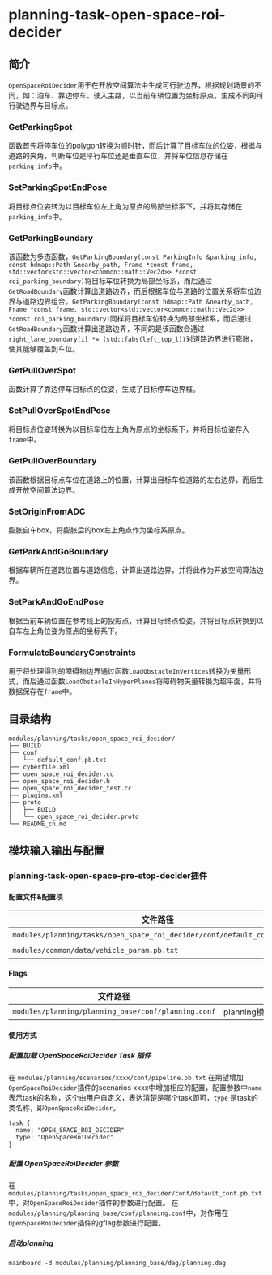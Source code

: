 planning-task-open-space-roi-decider
==============

## 简介
`OpenSpaceRoiDecider`用于在开放空间算法中生成可行驶边界，根据规划场景的不同，如：泊车、靠边停车、驶入主路，以当前车辆位置为坐标原点，生成不同的可行驶边界与目标点。

### GetParkingSpot
函数首先将停车位的polygon转换为顺时针，而后计算了目标车位的位姿，根据与道路的夹角，判断车位是平行车位还是垂直车位，并将车位信息存储在`parking_info`中。

### SetParkingSpotEndPose
将目标点位姿转为以目标车位左上角为原点的局部坐标系下，并将其存储在`parking_info`中。

### GetParkingBoundary
该函数为多态函数，`GetParkingBoundary(const ParkingInfo &parking_info, const hdmap::Path &nearby_path, Frame *const frame, std::vector<std::vector<common::math::Vec2d>> *const roi_parking_boundary)`将目标车位转换为局部坐标系，而后通过`GetRoadBoundary`函数计算出道路边界，而后根据车位与道路的位置关系将车位边界与道路边界组合。`GetParkingBoundary(const hdmap::Path &nearby_path, Frame *const frame, std::vector<std::vector<common::math::Vec2d>> *const roi_parking_boundary)`同样将目标车位转换为局部坐标系，而后通过`GetRoadBoundary`函数计算出道路边界，不同的是该函数会通过`right_lane_boundary[i] *= (std::fabs(left_top_l))`对道路边界进行膨胀，使其能够覆盖到车位。

### GetPullOverSpot
函数计算了靠边停车目标点的位姿，生成了目标停车边界框。

### SetPullOverSpotEndPose
将目标点位姿转换为以目标车位左上角为原点的坐标系下，并将目标位姿存入`frame`中。

### GetPullOverBoundary
该函数根据目标点车位在道路上的位置，计算出目标车位道路的左右边界，而后生成开放空间算法边界。

### SetOriginFromADC
膨胀自车box，将膨胀后的box左上角点作为坐标系原点。

### GetParkAndGoBoundary
根据车辆所在道路位置与道路信息，计算出道路边界，并将此作为开放空间算法边界。

### SetParkAndGoEndPose
根据当前车辆位置在参考线上的投影点，计算目标终点位姿，并将目标点转换到以自车左上角位姿为原点的坐标系下。

### FormulateBoundaryConstraints
用于将处理得到的障碍物边界通过函数`LoadObstacleInVertices`转换为矢量形式，而后通过函数`LoadObstacleInHyperPlanes`将障碍物矢量转换为超平面，并将数据保存在`frame`中。

## 目录结构 
```shell
modules/planning/tasks/open_space_roi_decider/
├── BUILD
├── conf
│   └── default_conf.pb.txt
├── cyberfile.xml
├── open_space_roi_decider.cc
├── open_space_roi_decider.h
├── open_space_roi_decider_test.cc
├── plugins.xml
├── proto
│   ├── BUILD
│   └── open_space_roi_decider.proto
└── README_cn.md
```

## 模块输入输出与配置

### planning-task-open-space-pre-stop-decider插件

#### 配置文件&配置项
| 文件路径 | 类型/结构 | <div style="width: 300pt">说明</div> |
| ---- | ---- | ---- |
| `modules/planning/tasks/open_space_roi_decider/conf/default_conf.pb.txt` | apollo::planning::OpenSpaceRoiDeciderConfig | OpenSpaceRoiDecider 的配置文件 |
|`modules/common/data/vehicle_param.pb.txt`|`apollo::common::VehicleConfig`|车辆底盘配置文件|

#### Flags

| 文件路径                                            |  <div style="width: 300pt">说明</div> |
| --------------------------------------------------- |  ------------------------------------ |
| `modules/planning/planning_base/conf/planning.conf` |  planning模块的flag配置文件           |

#### 使用方式
##### 配置加载 OpenSpaceRoiDecider Task 插件
在 `modules/planning/scenarios/xxxx/conf/pipeline.pb.txt` 在期望增加`OpenSpaceRoiDecider`插件的scenarios xxxx中增加相应的配置，配置参数中`name` 表示task的名称，这个由用户自定义，表达清楚是哪个task即可，`type` 是task的类名称，即`OpenSpaceRoiDecider`。
```
task {
  name: "OPEN_SPACE_ROI_DECIDER"
  type: "OpenSpaceRoiDecider"
}
```
##### 配置 OpenSpaceRoiDecider 参数
在`modules/planning/tasks/open_space_roi_decider/conf/default_conf.pb.txt`中，对`OpenSpaceRoiDecider`插件的参数进行配置。
在`modules/planning/planning_base/conf/planning.conf`中，对作用在`OpenSpaceRoiDecider`插件的gflag参数进行配置。
##### 启动planning
```shell
mainboard -d modules/planning/planning_base/dag/planning.dag
```
